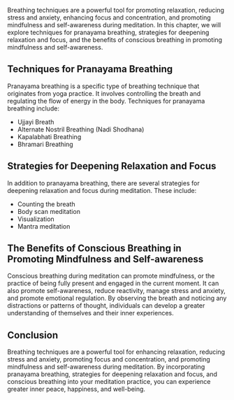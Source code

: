 
Breathing techniques are a powerful tool for promoting relaxation, reducing stress and anxiety, enhancing focus and concentration, and promoting mindfulness and self-awareness during meditation. In this chapter, we will explore techniques for pranayama breathing, strategies for deepening relaxation and focus, and the benefits of conscious breathing in promoting mindfulness and self-awareness.

Techniques for Pranayama Breathing
----------------------------------

Pranayama breathing is a specific type of breathing technique that originates from yoga practice. It involves controlling the breath and regulating the flow of energy in the body. Techniques for pranayama breathing include:

* Ujjayi Breath
* Alternate Nostril Breathing (Nadi Shodhana)
* Kapalabhati Breathing
* Bhramari Breathing

Strategies for Deepening Relaxation and Focus
---------------------------------------------

In addition to pranayama breathing, there are several strategies for deepening relaxation and focus during meditation. These include:

* Counting the breath
* Body scan meditation
* Visualization
* Mantra meditation

The Benefits of Conscious Breathing in Promoting Mindfulness and Self-awareness
-------------------------------------------------------------------------------

Conscious breathing during meditation can promote mindfulness, or the practice of being fully present and engaged in the current moment. It can also promote self-awareness, reduce reactivity, manage stress and anxiety, and promote emotional regulation. By observing the breath and noticing any distractions or patterns of thought, individuals can develop a greater understanding of themselves and their inner experiences.

Conclusion
----------

Breathing techniques are a powerful tool for enhancing relaxation, reducing stress and anxiety, promoting focus and concentration, and promoting mindfulness and self-awareness during meditation. By incorporating pranayama breathing, strategies for deepening relaxation and focus, and conscious breathing into your meditation practice, you can experience greater inner peace, happiness, and well-being.
